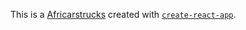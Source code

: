 This is a [Africarstrucks](https://#/) created with [`create-react-app`](https://github.com/vercel/next.js/tree/canary/packages/create-react-app).
